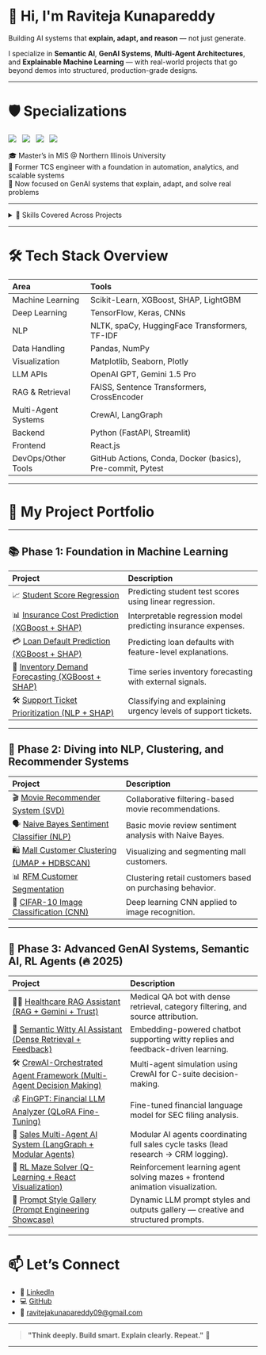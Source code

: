 

# 👋 Hi, I'm Raviteja Kunapareddy

Building AI systems that **explain, adapt, and reason** — not just generate.

I specialize in **Semantic AI**, **GenAI Systems**, **Multi-Agent Architectures**, and **Explainable Machine Learning** — with real-world projects that go beyond demos into structured, production-grade designs.

---

# 🛡️ Specializations

<p>
  <img src="https://img.shields.io/badge/ML-End_to_End-green?style=flat-square"/>&nbsp;&nbsp;
  <img src="https://img.shields.io/badge/NLP-Structured_Text-blue?style=flat-square"/>&nbsp;&nbsp;
  <img src="https://img.shields.io/badge/GenAI-RAG_+_Agents-purple?style=flat-square"/>&nbsp;&nbsp;
  <img src="https://img.shields.io/badge/Explainability-SHAP_Deep-orange?style=flat-square"/>
</p>

🎓 Master’s in MIS @ Northern Illinois University  
💼 Former TCS engineer with a foundation in automation, analytics, and scalable systems  
🚀 Now focused on GenAI systems that explain, adapt, and solve real problems

---

<details>
<summary>🧠 Skills Covered Across Projects</summary>

- ✅ Machine Learning (XGBoost, SHAP Explainability)
- ✅ Deep Learning (CNNs, Fine-tuning LLMs with QLoRA)
- ✅ Semantic Search (Sentence Transformers, FAISS)
- ✅ RAG Systems (Dense + Filtered Retrieval Pipelines)
- ✅ Multi-Agent Coordination (CrewAI, LangGraph)
- ✅ RL Agents (Q-Learning, Policy Extraction, Visualization)
- ✅ Frontend Integrations (React + LLM APIs)
- ✅ Prompt Engineering Playgrounds

</details>

---

# 🛠️ Tech Stack Overview

| Area                | Tools                                                                 |
|:--------------------|:---------------------------------------------------------------------|
| Machine Learning    | Scikit-Learn, XGBoost, SHAP, LightGBM                                 |
| Deep Learning       | TensorFlow, Keras, CNNs                                               |
| NLP                 | NLTK, spaCy, HuggingFace Transformers, TF-IDF                        |
| Data Handling       | Pandas, NumPy                                                         |
| Visualization       | Matplotlib, Seaborn, Plotly                                           |
| LLM APIs            | OpenAI GPT, Gemini 1.5 Pro                                            |
| RAG & Retrieval     | FAISS, Sentence Transformers, CrossEncoder                            |
| Multi-Agent Systems | CrewAI, LangGraph                                                     |
| Backend             | Python (FastAPI, Streamlit)                                           |
| Frontend            | React.js                                                              |
| DevOps/Other Tools  | GitHub Actions, Conda, Docker (basics), Pre-commit, Pytest            |

---

# 🧩 My Project Portfolio

---

## 📚 Phase 1: Foundation in Machine Learning

| Project | Description |
|:--------|:------------|
| 📈 [Student Score Regression](https://github.com/RaviKunapareddy/student-score-regression) | Predicting student test scores using linear regression. |
| 📊 [Insurance Cost Prediction (XGBoost + SHAP)](https://github.com/RaviKunapareddy/insurance-cost-xgboost) | Interpretable regression model predicting insurance expenses. |
| 💳 [Loan Default Prediction (XGBoost + SHAP)](https://github.com/RaviKunapareddy/loan-default-prediction-shap) | Predicting loan defaults with feature-level explanations. |
| 🛒 [Inventory Demand Forecasting (XGBoost + SHAP)](https://github.com/RaviKunapareddy/inventory-demand-forecasting-shap) | Time series inventory forecasting with external signals. |
| 🛠️ [Support Ticket Prioritization (NLP + SHAP)](https://github.com/RaviKunapareddy/support-ticket-priority-nlp) | Classifying and explaining urgency levels of support tickets. |

---

## 🧠 Phase 2: Diving into NLP, Clustering, and Recommender Systems

| Project | Description |
|:--------|:------------|
| 🎬 [Movie Recommender System (SVD)](https://github.com/RaviKunapareddy/movie-recommender-svd) | Collaborative filtering-based movie recommendations. |
| 🗣️ [Naive Bayes Sentiment Classifier (NLP)](https://github.com/RaviKunapareddy/naive-bayes-sentiment-nlp) | Basic movie review sentiment analysis with Naive Bayes. |
| 🛍️ [Mall Customer Clustering (UMAP + HDBSCAN)](https://github.com/RaviKunapareddy/mall-customer-clustering) | Visualizing and segmenting mall customers. |
| 📊 [RFM Customer Segmentation](https://github.com/RaviKunapareddy/rfm-customer-segmentation) | Clustering retail customers based on purchasing behavior. |
| 🧪 [CIFAR-10 Image Classification (CNN)](https://github.com/RaviKunapareddy/cifar10-image-classification-cnn) | Deep learning CNN applied to image recognition. |

---

## 🚀 Phase 3: Advanced GenAI Systems, Semantic AI, RL Agents (🔥 2025)

| Project | Description |
|:--------|:------------|
| 🧑‍⚕️ [Healthcare RAG Assistant (RAG + Gemini + Trust)](https://github.com/RaviKunapareddy/rag-healthcare-assistant) | Medical QA bot with dense retrieval, category filtering, and source attribution. |
| 🤖 [Semantic Witty AI Assistant (Dense Retrieval + Feedback)](https://github.com/RaviKunapareddy/semantic-witty-ai-assistant) | Embedding-powered chatbot supporting witty replies and feedback-driven learning. |
| 🛠️ [CrewAI-Orchestrated Agent Framework (Multi-Agent Decision Making)](https://github.com/RaviKunapareddy/CrewAI-Orchestrated-Agent-Framework) | Multi-agent simulation using CrewAI for C-suite decision-making. |
| 💰 [FinGPT: Financial LLM Analyzer (QLoRA Fine-Tuning)](https://github.com/RaviKunapareddy/fingpt-financial-llm-analyzer) | Fine-tuned financial language model for SEC filing analysis. |
| 🎯 [Sales Multi-Agent AI System (LangGraph + Modular Agents)](https://github.com/RaviKunapareddy/Sales-Multi-Agent-AI) | Modular AI agents coordinating full sales cycle tasks (lead research → CRM logging). |
| 🧩 [RL Maze Solver (Q-Learning + React Visualization)](https://github.com/RaviKunapareddy/rl-maze-solver) | Reinforcement learning agent solving mazes + frontend animation visualization. |
| 🎨 [Prompt Style Gallery (Prompt Engineering Showcase)](https://github.com/RaviKunapareddy/prompt-style-gallery) | Dynamic LLM prompt styles and outputs gallery — creative and structured prompts. |

---

# 📫 Let’s Connect

- 💼 [LinkedIn](https://www.linkedin.com/in/ravi-kunapareddy/)  
- 💻 [GitHub](https://github.com/RaviKunapareddy)  
- 📧 [ravitejakunapareddy09@gmail.com](mailto:ravitejakunapareddy09@gmail.com)

---

> **"Think deeply. Build smart. Explain clearly. Repeat."** 🚀

---
